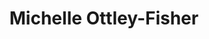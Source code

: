 ---
title: Michelle Ottley-Fisher
redirect_from:
  - /people/Michelle Ottley
  - /people/Michelle Ottley Fisher
layout: people
image: 
image_credit: 
image_alt: 
image_caption: 
Details:
  Website:
  Facebook:
  Twitter:
  Instagram: 
  LinkedIn: Michelle Ottley-Fisher | michelle-ottley-fisher-19ab9632
  IBDB: 
  IMDb: 
---